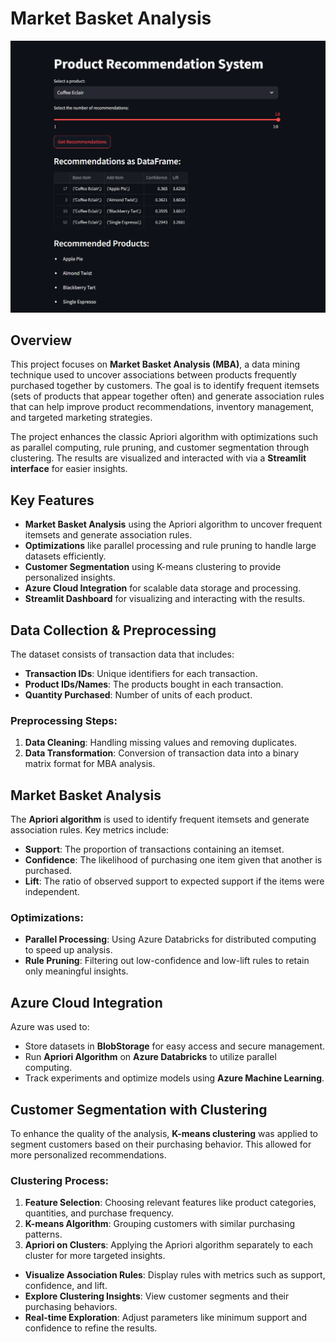 # Market Basket Analysis
![](Snapshot.png)

## Overview
This project focuses on **Market Basket Analysis (MBA)**, a data mining technique used to uncover associations between products frequently purchased together by customers. The goal is to identify frequent itemsets (sets of products that appear together often) and generate association rules that can help improve product recommendations, inventory management, and targeted marketing strategies.

The project enhances the classic Apriori algorithm with optimizations such as parallel computing, rule pruning, and customer segmentation through clustering. The results are visualized and interacted with via a **Streamlit interface** for easier insights.

## Key Features
- **Market Basket Analysis** using the Apriori algorithm to uncover frequent itemsets and generate association rules.
- **Optimizations** like parallel processing and rule pruning to handle large datasets efficiently.
- **Customer Segmentation** using K-means clustering to provide personalized insights.
- **Azure Cloud Integration** for scalable data storage and processing.
- **Streamlit Dashboard** for visualizing and interacting with the results.




## Data Collection & Preprocessing

The dataset consists of transaction data that includes:
- **Transaction IDs**: Unique identifiers for each transaction.
- **Product IDs/Names**: The products bought in each transaction.
- **Quantity Purchased**: Number of units of each product.



### Preprocessing Steps:
1. **Data Cleaning**: Handling missing values and removing duplicates.
2. **Data Transformation**: Conversion of transaction data into a binary matrix format for MBA analysis.

## Market Basket Analysis

The **Apriori algorithm** is used to identify frequent itemsets and generate association rules. Key metrics include:
- **Support**: The proportion of transactions containing an itemset.
- **Confidence**: The likelihood of purchasing one item given that another is purchased.
- **Lift**: The ratio of observed support to expected support if the items were independent.

### Optimizations:
- **Parallel Processing**: Using Azure Databricks for distributed computing to speed up analysis.
- **Rule Pruning**: Filtering out low-confidence and low-lift rules to retain only meaningful insights.

## Azure Cloud Integration

Azure was used to:
- Store datasets in **BlobStorage** for easy access and secure management.
- Run **Apriori Algorithm** on **Azure Databricks** to utilize parallel computing.
- Track experiments and optimize models using **Azure Machine Learning**.

## Customer Segmentation with Clustering

To enhance the quality of the analysis, **K-means clustering** was applied to segment customers based on their purchasing behavior. This allowed for more personalized recommendations.

### Clustering Process:
1. **Feature Selection**: Choosing relevant features like product categories, quantities, and purchase frequency.
2. **K-means Algorithm**: Grouping customers with similar purchasing patterns.
3. **Apriori on Clusters**: Applying the Apriori algorithm separately to each cluster for more targeted insights.


- **Visualize Association Rules**: Display rules with metrics such as support, confidence, and lift.
- **Explore Clustering Insights**: View customer segments and their purchasing behaviors.
- **Real-time Exploration**: Adjust parameters like minimum support and confidence to refine the results.

